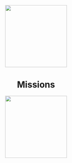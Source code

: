 <center>

<img src="https://kryeit.com/images/missions_logo.png" width="200">

# Missions

<a href="https://modrinth.com/mod/missions">
    <img src="https://raw.githubusercontent.com/Prospector/badges/master/modrinth-badge-72h-padded.png" width="200">
</a>

</center>


